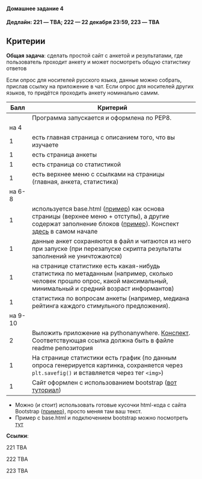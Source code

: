 #### Домашнее задание 4

#### Дедлайн: 221 — TBA; 222 — 22 декабря 23:59, 223 — TBA

## Критерии

**Общая задача**: сделать простой сайт с анкетой и результатами, где пользователь проходит анкету и может посмотреть общую статистику ответов

Если опрос для носителей русского языка, данные можно собрать, прислав ссылку на приложение в чат. Если опрос для носителей других языков, то придётся проходить анкету номинально самим.

|Балл|Критерий|
|----|--------|
||Программа запускается и оформлена по PEP8.|
|на 4||
|1| есть главная страница с описанием того, что вы изучаете |
|1| есть страница анкеты |
|1| есть страница со статистикой |
|1| есть верхнее меню с ссылками на страницы (главная, анкета, статистика) |
|на 6-8||
|1| используется base.html ([пример](https://github.com/hse-ling-python/imdb-site-example/blob/main/templates/base.html)) как основа страницы (верхнее меню + отступы), а другие содержат заполнение блоков ([пример](https://github.com/hse-ling-python/imdb-site-example/blob/main/templates/person.html)). Конспект [здесь](https://github.com/hse-ling-python/seminars/blob/master/flask_applications/flask_db_queries.ipynb) в самом начале |
|1| данные анкет сохраняются в файл и читаются из него при запуске (при перезапуске скрипта результаты заполнений не уничтожаются) |
|1| на странице статистике есть какая-нибудь статистика по метаданным (например, сколько человек прошло опрос, какой максимальный, минимальный и средний возраст информантов) |
|1| статистика по вопросам анкеты (например, медиана рейтинга каждого стимульного предложения). |
|на 9-10|
|2| Выложить приложение на pythonanywhere. [Конспект](https://github.com/hse-ling-python/seminars/blob/master/PAW/pythonanywhere.ipynb). Соответствующая ссылка должна быть в файле readme репозитория|
|1| На странице статистики есть график (по данным опроса генерируется картинка, сохраняется через `plt.savefig()` и вставляется через тег `<img>`) |
|1| Сайт оформлен с использованием bootstrap ([вот туториал](https://www.w3schools.com/bootstrap5/index.php)) |


- Можно (и стоит) использовать готовые кусочки html-кода с сайта Bootstrap ([пример](https://getbootstrap.com/docs/4.5/components/buttons/)), просто меняя там ваш текст.
- Пример с base.html и подключением bootstrap можно посмотреть [тут](https://github.com/hse-ling-python/seminars/tree/master/flask_applications/imdb_site/templates)

**Ссылки**: 

221 TBA

222 TBA

223 TBA
